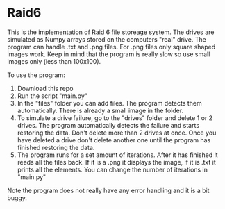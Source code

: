 # Raid6

This is the implementation of Raid 6 file storeage system. The drives are simulated as Numpy arrays stored on the computers "real" drive. The program can handle .txt and .png files. For .png files only square shaped images work. Keep in mind that the program is really slow so use small images only (less than 100x100). 

To use the program:

1. Download this repo
2. Run the script "main.py"
3. In the "files" folder you can add files. The program detects them automatically. There is already a small image in the folder.
4. To simulate a drive failure, go to the "drives" folder and delete 1 or 2 drives. The program automatically detects the failure and starts restoring the data. Don't delete more than 2 drives at once. Once you have deleted a drive don't delete another one until the program has finished restoring the data.  
5. The program runs for a set amount of iterations. After it has finished it reads all the files back. If it is a .png it displays the image, if it is .txt it prints all the elements. You can change the number of iterations in "main.py"

Note the program does not really have any error handling and it is a bit buggy.
